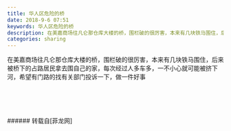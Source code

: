 ```yaml
---
title: 华人区危险的桥
date: 2018-9-6 07:51
keywords: 华人区危险的桥
description: 在美嘉商场往凡仑那仓库大楼的桥，围栏破的很厉害，本来有几块铁马围住，后来被桥下的占路居民拿去围自己的家，每次经过人多车多，一不小心就可能被挤下河，希望有门路的找有关部门投诉一下，做一件好事
categories: sharing
---
```

<td class="t_f" id="postmessage_1734523">

在美嘉商场往凡仑那仓库大楼的桥，围栏破的很厉害，本来有几块铁马围住，后来被桥下的占路居民拿去围自己的家，每次经过人多车多，一不小心就可能被挤下河，希望有门路的找有关部门投诉一下，做一件好事<br/>
<img alt="" border="0" class="zoom" data-cf-modified-c84df1e79fadc9d5b7e36118-="" file="http://www.flw.ph/data/appbyme/upload/image/201809/06/gFclPl4nLSO1.jpg" id="aimg_iypRJ" lazyloadthumb="1" onclick="" onmouseover="" src="http://www.flw.ph/data/appbyme/upload/image/201809/06/gFclPl4nLSO1.jpg"/><br/>
<br/>
<img alt="" border="0" class="zoom" data-cf-modified-c84df1e79fadc9d5b7e36118-="" file="http://www.flw.ph/data/appbyme/upload/image/201809/06/jRUlp2U0yHGf.jpg" id="aimg_XTAGY" lazyloadthumb="1" onclick="" onmouseover="" src="http://www.flw.ph/data/appbyme/upload/image/201809/06/jRUlp2U0yHGf.jpg"/><br/>
<br/>
<img alt="" border="0" class="zoom" data-cf-modified-c84df1e79fadc9d5b7e36118-="" file="http://www.flw.ph/data/appbyme/upload/image/201809/06/etxDuG725VVI.jpg" id="aimg_HQcqa" lazyloadthumb="1" onclick="" onmouseover="" src="http://www.flw.ph/data/appbyme/upload/image/201809/06/etxDuG725VVI.jpg"/><br/>
<br/>
<img alt="" border="0" class="zoom" data-cf-modified-c84df1e79fadc9d5b7e36118-="" file="http://www.flw.ph/data/appbyme/upload/image/201809/06/DoTJT9Wubndo.jpg" id="aimg_a79Dr" lazyloadthumb="1" onclick="" onmouseover="" src="http://www.flw.ph/data/appbyme/upload/image/201809/06/DoTJT9Wubndo.jpg"/><br/>
<br/>
</td>
###### 转载自[菲龙网]